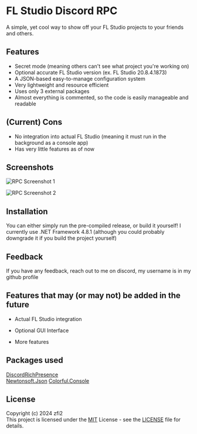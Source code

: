 # FL Studio Discord RPC

A simple, yet cool way to show off your FL Studio projects to your friends and others.


## Features

- Secret mode (meaning others can't see what project you're working on)
- Optional accurate FL Studio version (ex. FL Studio 20.8.4.1873)
- A JSON-based easy-to-manage configuration system
- Very lightweight and resource efficient
- Uses only 3 external packages
- Almost everything is commented, so the code is easily manageable and readable

## (Current) Cons
- No integration into actual FL Studio (meaning it must run in the background as a console app)
- Has very little features as of now

## Screenshots

![RPC Screenshot 1](https://i.imgur.com/CXTsgQ7.png)

![RPC Screenshot 2](https://i.imgur.com/NNqNfgG.png)

## Installation

You can either simply run the pre-compiled release, or build it yourself! I currently use .NET Framework 4.8.1 (although you could probably downgrade it if you build the project yourself)
## Feedback

If you have any feedback, reach out to me on discord, my username is in my github profile


## Features that may (or may not) be added in the future

- Actual FL Studio integration

- Optional GUI Interface

- More features



## Packages used

[DiscordRichPresence](https://github.com/Lachee/discord-rpc-csharp)\
[Newtonsoft.Json](https://github.com/JamesNK/Newtonsoft.Json)
[Colorful.Console](https://github.com/tomakita/Colorful.Console)



## License

Copyright (c) 2024 zfi2\
This project is licensed under the [MIT](https://opensource.org/license/mit/) License - see the [LICENSE](LICENSE) file for details.
